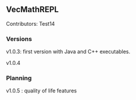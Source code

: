## VecMathREPL

Contributors:
Test14
### Versions
v1.0.3: first version with Java and C++ executables.

v1.0.4

### Planning

v1.0.5 : quality of life features
